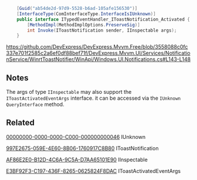 ```cs
    [Guid("ab54de2d-97d9-5528-b6ad-105afe156530")]
    [InterfaceType(ComInterfaceType.InterfaceIsIUnknown)]
    public interface ITypedEventHandler_IToastNotification_Activated {
        [MethodImpl(MethodImplOptions.PreserveSig)]
        int Invoke(IToastNotification sender, IInspectable args);
    }
```

https://github.com/DevExpress/DevExpress.Mvvm.Free/blob/3558088c0fc337e701f2585c2a6ef0df88bef71f/DevExpress.Mvvm.UI/Services/NotificationService/WinrtToastNotifier/WinApi/Windows.UI.Notifications.cs#L143-L148

## Notes

The args of type `IInspectable` may also support the `IToastActivatedEventArgs` interface. it can be accessed via the `IUnknown QueryInterface` method.

## Related

[00000000-0000-0000-C000-000000000046](00000000-0000-0000-c000-000000000046.md) IUnknown

[997E2675-059E-4E60-8B06-1760917C8B80](997e2675-059e-4e60-8b06-1760917c8b80.md) IToastNotification

[AF86E2E0-B12D-4C6A-9C5A-D7AA65101E90](af86e2e0-b12d-4c6a-9c5a-d7aa65101e90.md) IInspectable

[E3BF92F3-C197-436F-8265-0625824F8DAC](e3bf92f3-c197-436f-8265-0625824f8dac.md) IToastActivatedEventArgs
